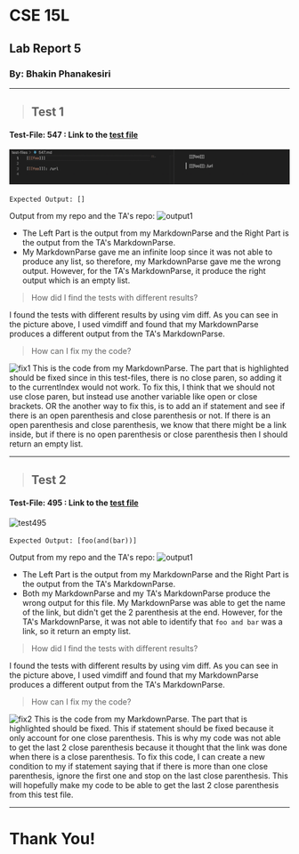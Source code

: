 # CSE 15L
## Lab Report 5
### By: Bhakin Phanakesiri 
---
> ## Test 1 

#### Test-File: 547 : Link to the [test file](https://github.com/nidhidhamnani/markdown-parser/blob/main/test-files/547.md) 


![test547](NewOutput1.png)

```Expected Output: [] ```

Output from my repo and the TA's repo: 
![output1](output1.png)
- The Left Part is the output from my MarkdownParse and the Right Part is the output from the TA's MarkdownParse. 
- My MarkdownParse gave me an infinite loop since it was not able to produce any list, so therefore, my MarkdownParse gave me the wrong output. However, for the TA's MarkdownParse, it produce the right output which is an empty list.


> How did I find the tests with different results? 

I found the tests with different results by using vim diff. As you can see in the picture above, I used vimdiff and found that my MarkdownParse produces a different output from the TA's MarkdownParse.  

>How can I fix my the code? 

![fix1](FixCode1.png)
This is the code from my MarkdownParse. The part that is highlighted should be fixed since in this test-files, there is no close paren, so adding it to the currentIndex would not work. To fix this, I think that we should not use close paren, but instead use another variable like open or close brackets. OR the another way to fix this, is to add an if statement and see if there is an open parenthesis and close parenthesis or not. If there is an open parenthesis and close parenthesis, we know that there might be a link inside, but if there is no open parenthesis or close parenthesis then I should return an empty list. 

---
> ## Test 2

#### Test-File: 495 : Link to the [test file](https://github.com/nidhidhamnani/markdown-parser/blob/main/test-files/495.md) 

![test495](Test495.png)

```Expected Output: [foo(and(bar))]```

Output from my repo and the TA's repo: 
![output1](output2.png)
- The Left Part is the output from my MarkdownParse and the Right Part is the output from the TA's MarkdownParse. 
- Both my MarkdownParse and my TA's MarkdownParse produce the wrong output for this file. My MarkdownParse was able to get the name of the link, but didn't get the 2 parenthesis at the end. However, for the TA's MarkdownParse, it was not able to identify that ```foo and bar``` was a link, so it return an empty list. 

> How did I find the tests with different results? 

I found the tests with different results by using vim diff. As you can see in the picture above, I used vimdiff and found that my MarkdownParse produces a different output from the TA's MarkdownParse.  

>How can I fix my the code? 

![fix2](FixCode2.png)
This is the code from my MarkdownParse. The part that is highlighted should be fixed. This if statement should be fixed because it only account for one close parenthesis. This is why my code was not able to get the last 2 close parenthesis because it thought that the link was done when there is a close parenthesis. To fix this code, I can create a new condition to my if statement saying that if there is more than one close parenthesis, ignore the first one and stop on the last close parenthesis. This will hopefully make my code to be able to get the last 2 close parenthesis from this test file. 

---
# Thank You!